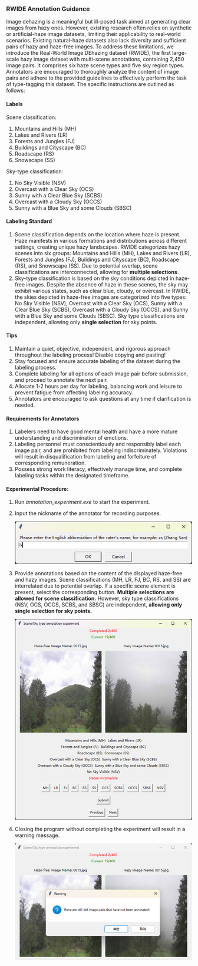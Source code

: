 ### RWIDE Annotation Guidance

Image dehazing is a meaningful but ill-posed task aimed at generating clear images from hazy ones. However, existing research often relies on synthetic or artificial-haze image datasets, limiting their applicability to real-world scenarios. Existing natural-haze datasets also lack diversity and sufficient pairs of hazy and haze-free images. To address these limitations, we introduce the Real-World Image DEhazing dataset (RWIDE), the first large-scale hazy image dataset with multi-scene annotations, containing 2,450 image pairs. It comprises six haze scene types and five sky region types. Annotators are encouraged to thoroughly analyze the content of image pairs and adhere to the provided guidelines to effectively perform the task of type-tagging this dataset. The specific instructions are outlined as follows:

#### Labels

Scene classification:
1. Mountains and Hills (MH)
2. Lakes and Rivers (LR)
3. Forests and Jungles (FJ)
4. Buildings and Cityscape (BC)
5. Roadscape (RS)
6. Snowscape (SS)

Sky-type classification:

1. No Sky Visible (NSV)
2. Overcast with a Clear Sky (OCS)
3. Sunny with a Clear Blue Sky (SCBS)
4. Overcast with a Cloudy Sky (OCCS)
5. Sunny with a Blue Sky and some Clouds (SBSC)

#### Labeling Standard

1. Scene classification depends on the location where haze is present. Haze manifests in various formations and distributions across different settings, creating unique hazy landscapes. RWIDE categorizes hazy scenes into six groups: Mountains and Hills (MH), Lakes and Rivers (LR), Forests and Jungles (FJ), Buildings and Cityscape (BC), Roadscape (RS), and Snowscape (SS). Due to potential overlap, scene classifications are interconnected, allowing for **multiple selections**.
2. Sky-type classification is based on the sky conditions depicted in haze-free images. Despite the absence of haze in these scenes, the sky may exhibit various states, such as clear blue, cloudy, or overcast. In RWIDE, the skies depicted in haze-free images are categorized into five types: No Sky Visible (NSV), Overcast with a Clear Sky (OCS), Sunny with a Clear Blue Sky (SCBS), Overcast with a Cloudy Sky (OCCS), and Sunny with a Blue Sky and some Clouds (SBSC). Sky type classifications are independent, allowing only **single selection** for sky points.

#### Tips

1. Maintain a quiet, objective, independent, and rigorous approach throughout the labeling process! Disable copying and pasting!
2. Stay focused and ensure accurate labeling of the dataset during the labeling process.
3. Complete labeling for all options of each image pair before submission, and proceed to annotate the next pair.
4. Allocate 1-2 hours per day for labeling, balancing work and leisure to prevent fatigue from affecting labeling accuracy.
5. Annotators are encouraged to ask questions at any time if clarification is needed.

#### Requirements for Annotators

1. Labelers need to have good mental health and have a more mature understanding and discrimination of emotions.
2. Labeling personnel must conscientiously and responsibly label each image pair, and are prohibited from labeling indiscriminately. Violations will result in disqualification from labeling and forfeiture of corresponding remuneration.
3. Possess strong work literacy, effectively manage time, and complete labeling tasks within the designated timeframe.

#### Experimental Procedure:

1. Run *annotation_experiment.exe* to start the experiment.

2. Input the nickname of the annotator for recording purposes.

   ![picture](imgs/1.png)

3. Provide annotations based on the content of the displayed haze-free and hazy images. Scene classifications (MH, LR, FJ, BC, RS, and SS) are interrelated due to potential overlap. If a specific scene element is present, select the corresponding button. **Multiple selections are allowed for scene classification.** However, sky type classifications (NSV, OCS, OCCS, SCBS, and SBSC) are independent, **allowing only single selection for sky points.**

   ![picture](imgs/2.png)

4. Closing the program without completing the experiment will result in a warning message.

   ![picture](imgs/3.png)